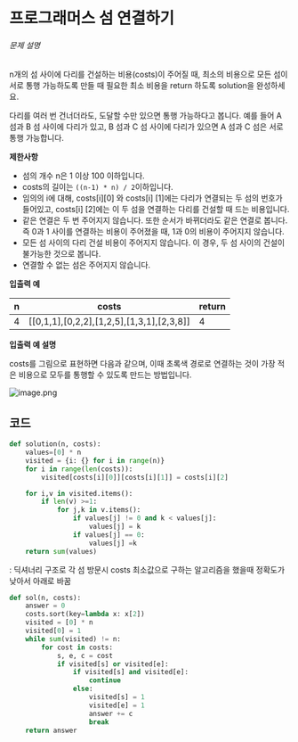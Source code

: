 # 프로그래머스 섬 연결하기

###### 문제 설명

n개의 섬 사이에 다리를 건설하는 비용(costs)이 주어질 때, 최소의 비용으로 모든 섬이 서로 통행 가능하도록 만들 때 필요한 최소 비용을 return 하도록 solution을 완성하세요.

다리를 여러 번 건너더라도, 도달할 수만 있으면 통행 가능하다고 봅니다. 예를 들어 A 섬과 B 섬 사이에 다리가 있고, B 섬과 C 섬 사이에 다리가 있으면 A 섬과 C 섬은 서로 통행 가능합니다.

**제한사항**

- 섬의 개수 n은 1 이상 100 이하입니다.
- costs의 길이는 `((n-1) * n) / 2`이하입니다.
- 임의의 i에 대해, costs[i][0] 와 costs[i] [1]에는 다리가 연결되는 두 섬의 번호가 들어있고, costs[i] [2]에는 이 두 섬을 연결하는 다리를 건설할 때 드는 비용입니다.
- 같은 연결은 두 번 주어지지 않습니다. 또한 순서가 바뀌더라도 같은 연결로 봅니다. 즉 0과 1 사이를 연결하는 비용이 주어졌을 때, 1과 0의 비용이 주어지지 않습니다.
- 모든 섬 사이의 다리 건설 비용이 주어지지 않습니다. 이 경우, 두 섬 사이의 건설이 불가능한 것으로 봅니다.
- 연결할 수 없는 섬은 주어지지 않습니다.

**입출력 예**

| n    | costs                                     | return |
| ---- | ----------------------------------------- | ------ |
| 4    | [[0,1,1],[0,2,2],[1,2,5],[1,3,1],[2,3,8]] | 4      |

**입출력 예 설명**

costs를 그림으로 표현하면 다음과 같으며, 이때 초록색 경로로 연결하는 것이 가장 적은 비용으로 모두를 통행할 수 있도록 만드는 방법입니다.

![image.png](https://grepp-programmers.s3.amazonaws.com/files/production/13e2952057/f2746a8c-527c-4451-9a73-42129911fe17.png)

## 코드

```python
def solution(n, costs):
    values=[0] * n
    visited = {i: {} for i in range(n)}
    for i in range(len(costs)):
        visited[costs[i][0]][costs[i][1]] = costs[i][2]

    for i,v in visited.items():
        if len(v) >=1:
            for j,k in v.items():
                if values[j] != 0 and k < values[j]:
                    values[j] = k
                if values[j] == 0:
                    values[j] =k
    return sum(values)
```

: 딕셔너리 구조로 각 섬 방문시 costs 최소값으로 구하는 알고리즘을 했을때 정확도가 낮아서 아래로 바꿈

```python
def sol(n, costs):
    answer = 0
    costs.sort(key=lambda x: x[2])
    visited = [0] * n
    visited[0] = 1
    while sum(visited) != n:
        for cost in costs:
            s, e, c = cost
            if visited[s] or visited[e]: 
                if visited[s] and visited[e]: 
                    continue 
                else: 
                    visited[s] = 1 
                    visited[e] = 1
                    answer += c
                    break
    return answer
```

